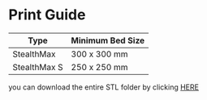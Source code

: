 # Print Guide
| Type | Minimum Bed Size |
| --- | --- |
| StealthMax | 300 x 300 mm |
| StealthMax S | 250 x 250 mm |

you can download the entire STL folder by clicking [HERE](https://download-directory.github.io/?url=https%3A%2F%2Fgithub.com%2Fnevermore3d%2FStealthMax%2FSTLs)